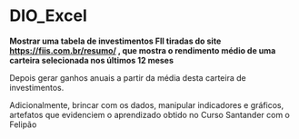 # DIO_Excel

**Mostrar uma tabela de investimentos FII tiradas do site https://fiis.com.br/resumo/ , que mostra o rendimento médio de uma carteira selecionada nos últimos 12 meses**

Depois gerar ganhos anuais a partir da média desta carteira de investimentos.

Adicionalmente, brincar com os dados, manipular indicadores e gráficos, artefatos que evidenciem o aprendizado obtido no Curso Santander com o Felipão
